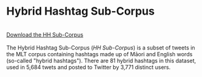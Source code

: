 
# Hybrid Hashtag Sub-Corpus
<br>
<a href="../pics/hh_corpus">Download the HH Sub-Corpus</a>
<br>
<br>
The Hybrid Hashtag Sub-Corpus (<i>HH Sub-Corpus</i>) is a subset of tweets in the MLT corpus containing hashtags made up of Māori and English words (so-called "hybrid hashtags"). There are 81 hybrid hashtags in this dataset, used in 5,684 twets and posted to Twitter by 3,771 distinct users.
